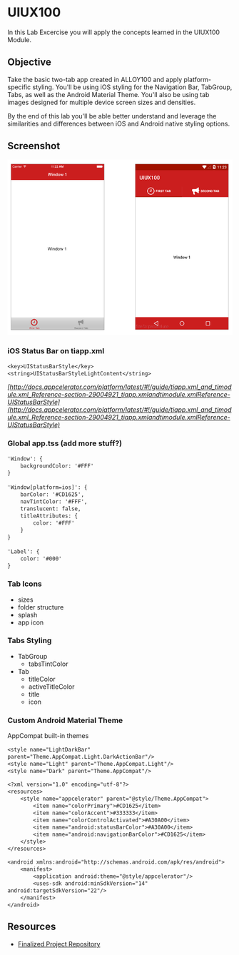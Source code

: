 # UIUX100

In this Lab Excercise you will apply the concepts learned in the UIUX100 Module.

## Objective
Take the basic two-tab app created in ALLOY100 and apply platform-specific styling.  You'll be using iOS styling for the Navigation Bar, TabGroup, Tabs, as well as the Android Material Theme.  You'll also be using tab images designed for multiple device screen sizes and densities.

By the end of this lab you'll be able better understand and leverage the similarities and differences between iOS and Android native styling options.


## Screenshot

![](assets/screens.png)


### iOS Status Bar on **tiapp.xml**

```
<key>UIStatusBarStyle</key>
<string>UIStatusBarStyleLightContent</string>
```

*[http://docs.appcelerator.com/platform/latest/#!/guide/tiapp.xml_and_timodule.xml_Reference-section-29004921_tiapp.xmlandtimodule.xmlReference-UIStatusBarStyle](http://docs.appcelerator.com/platform/latest/#!/guide/tiapp.xml_and_timodule.xml_Reference-section-29004921_tiapp.xmlandtimodule.xmlReference-UIStatusBarStyle)*

### Global **app.tss** (add more stuff?)

```
'Window': {
	backgroundColor: '#FFF'
}

'Window[platform=ios]': {
	barColor: '#CD1625',
	navTintColor: '#FFF',
	translucent: false,
	titleAttributes: {
		color: '#FFF'
	}
}

'Label': {
	color: '#000'
}
```

### Tab Icons

* sizes
* folder structure
* splash
* app icon

### Tabs Styling

* TabGroup
	* tabsTintColor
* Tab
	* titleColor
	* activeTitleColor
	* title
	* icon 

### Custom Android Material Theme

AppCompat built-in themes

```
<style name="LightDarkBar" parent="Theme.AppCompat.Light.DarkActionBar"/>
<style name="Light" parent="Theme.AppCompat.Light"/>
<style name="Dark" parent="Theme.AppCompat"/>
```

```
<?xml version="1.0" encoding="utf-8"?>
<resources>
	<style name="appcelerator" parent="@style/Theme.AppCompat">
		<item name="colorPrimary">#CD1625</item>
		<item name="colorAccent">#333333</item>
		<item name="colorControlActivated">#A30A00</item>
		<item name="android:statusBarColor">#A30A00</item>
		<item name="android:navigationBarColor">#CD1625</item>
	</style>
</resources>

```

```
<android xmlns:android="http://schemas.android.com/apk/res/android">
    <manifest>
        <application android:theme="@style/appcelerator"/>
        <uses-sdk android:minSdkVersion="14" android:targetSdkVersion="22"/>
    </manifest>
</android>
```

## Resources

* [Finalized Project Repository](https://github.com/appcelerator-training/learning-modules-labs/tree/master/ALLOY100/ALLOY100)

